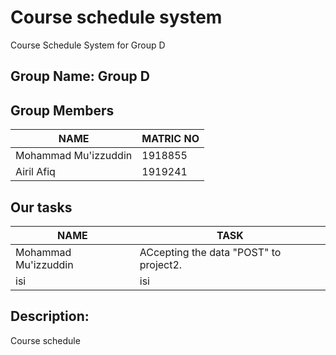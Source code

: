 # Course schedule system
Course Schedule System for Group D

## Group Name: Group D

## Group Members

NAME | MATRIC NO
------------ | -------------
Mohammad Mu'izzuddin | 1918855
Airil Afiq  | 1919241

## Our tasks

NAME | TASK
------------ | -------------
Mohammad Mu'izzuddin | ACcepting the data "POST" to project2.
isi | isi


## Description:
Course schedule

